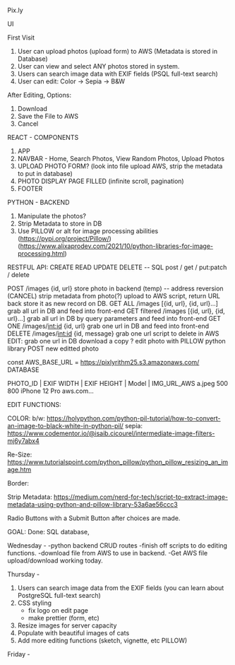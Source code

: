 Pix.ly

UI

First Visit

1. User can upload photos (upload form) to AWS (Metadata is stored in Database)
2. User can view and select ANY photos stored in system.
3. Users can search image data with EXIF fields (PSQL full-text search)
4. User can edit: Color -> Sepia -> B&W

After Editing, Options:

1. Download
2. Save the File to AWS
3. Cancel

REACT - COMPONENTS

1. APP
2. NAVBAR - Home, Search Photos, View Random Photos, Upload Photos
3. UPLOAD PHOTO FORM? (look into file upload AWS, strip the metadata to put in database)
4. PHOTO DISPLAY PAGE FILLED (infinite scroll, pagination)
5. FOOTER

PYTHON - BACKEND

1. Manipulate the photos?
2. Strip Metadata to store in DB
3. Use PILLOW or alt for image processing abilities (https://pypi.org/project/Pillow/)(https://www.alixaprodev.com/2021/10/python-libraries-for-image-processing.html)

RESTFUL API: CREATE READ UPDATE DELETE -- SQL
post / get / put:patch / delete

POST /images {id, url}
store photo in backend (temp) -- address reversion (CANCEL)
strip metadata from photo(?)
upload to AWS script, return URL back
store it as new record on DB.
GET ALL /images [{id, url}, {id, url}...]
grab all url in DB and feed into front-end
GET filtered /images [{id, url}, {id, url}...]
grab all url in DB by query parameters and feed into front-end
GET ONE /images/<int:id> {id, url}
grab one url in DB and feed into front-end
DELETE /images/<int:id> {id, message}
grab one url
script to delete in AWS
EDIT:
grab one url in DB
download a copy ?
edit photo with PILLOW python library
POST new editted photo

<!-- ** OPTIONAL - PUT/PATCH   /images/<int:id> -- add edited photo as separate file? (PUT? - optional)
    grab one url in DB
    download a copy ?
    edit photo with PILLOW python library  -->

const AWS_BASE_URL = https://pixlyrithm25.s3.amazonaws.com/
DATABASE

PHOTO_ID | EXIF WIDTH | EXIF HEIGHT | Model | IMG_URL_AWS
a.jpeg 500 800 iPhone 12 Pro aws.com...

EDIT FUNCTIONS:

COLOR:
b/w: https://holypython.com/python-pil-tutorial/how-to-convert-an-image-to-black-white-in-python-pil/
sepia: https://www.codementor.io/@isaib.cicourel/intermediate-image-filters-mj6y7abx4

Re-Size: https://www.tutorialspoint.com/python_pillow/python_pillow_resizing_an_image.htm

Border:

Strip Metadata: https://medium.com/nerd-for-tech/script-to-extract-image-metadata-using-python-and-pillow-library-53a6ae56ccc3

Radio Buttons with a Submit Button after choices are made.

GOAL:
Done: SQL database,

Wednesday -
-python backend CRUD routes
-finish off scripts to do editing functions.
-download file from AWS to use in backend.
-Get AWS file upload/download working today.



Thursday -
1. Users can search image data from the EXIF fields (you can learn about PostgreSQL full-text search)
2. CSS styling
    - fix logo on edit page
    - make prettier (form, etc)
3. Resize images for server capacity
4. Populate with beautiful images of cats
5. Add more editing functions (sketch, vignette, etc PILLOW)


Friday -

